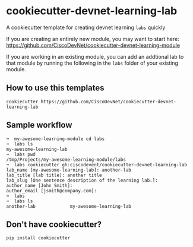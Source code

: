 # cookiecutter-devnet-learning-lab

A cookiecutter template for creating devnet learning `labs` quickly

If you are creating an entirely new module, you may want to start here:
https://github.com/CiscoDevNet/cookiecutter-devnet-learning-module

If you are working in an existing module, you can add an addtional lab to that
module by running the following in the `labs` folder of your existing module.

## How to use this templates

    cookiecutter https://github.com/CiscoDevNet/cookiecutter-devnet-learning-lab



## Sample workflow

```
➜  my-awesome-learning-module cd labs
➜  labs ls
my-awesome-learning-lab
➜  labs pwd
/tmp/Projects/my-awesome-learning-module/labs
➜  labs cookiecutter gh:ciscodevent/cookiecutter-devnet-learning-lab   
lab_name [my-awesome-learning-lab]: another-lab
lab_title [lab title]: another title
lab_slug [One sentence description of the learning lab.]:
author_name [John Smith]:
author_email [jsmith@company.com]:
➜  labs
➜  labs ls
another-lab             my-awesome-learning-lab
```

## Don't have cookiecutter?

    pip install cookiecutter
